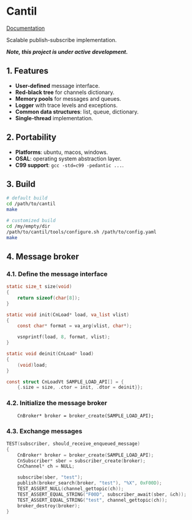 # Cantil

[Documentation](https://szymonturno.github.io/cantil)

Scalable publish-subscribe implementation.

***Note, this project is under active development.***

## 1. Features
- **User-defined** message interface.
- **Red-black tree** for channels dictionary.
- **Memory pools** for messages and queues.
- **Logger** with trace levels and exceptions.
- **Common data structures**: list, queue, dictionary.
- **Single-thread** implementation.

## 2. Portability
- **Platforms**: ubuntu, macos, windows.
- **OSAL**: operating system abstraction layer.
- **C99 support**: `gcc -std=c99 -pedantic ...`.

## 3. Build
```sh
# default build
cd /path/to/cantil
make

# customized build
cd /my/empty/dir
/path/to/cantil/tools/configure.sh /path/to/config.yaml
make
```

## 4. Message broker

### 4.1. Define the message interface
```c
static size_t size(void)
{
	return sizeof(char[8]);
}

static void init(CnLoad* load, va_list vlist)
{
	const char* format = va_arg(vlist, char*);

	vsnprintf(load, 8, format, vlist);
}

static void deinit(CnLoad* load)
{
	(void)load;
}

const struct CnLoadVt SAMPLE_LOAD_API[] = {
	{.size = size, .ctor = init, .dtor = deinit}};
```

### 4.2. Initialize the message broker
```
	CnBroker* broker = broker_create(SAMPLE_LOAD_API);
```

### 4.3. Exchange messages
```c
TEST(subscriber, should_receive_enqueued_message)
{
	CnBroker* broker = broker_create(SAMPLE_LOAD_API);
	CnSubscriber* sber = subscriber_create(broker);
	CnChannel* ch = NULL;

	subscribe(sber, "test");
	publish(broker_search(broker, "test"), "%X", 0xF00D);
	TEST_ASSERT_NULL(channel_gettopic(ch));
	TEST_ASSERT_EQUAL_STRING("F00D", subscriber_await(sber, &ch));
	TEST_ASSERT_EQUAL_STRING("test", channel_gettopic(ch));
	broker_destroy(broker);
}
```
